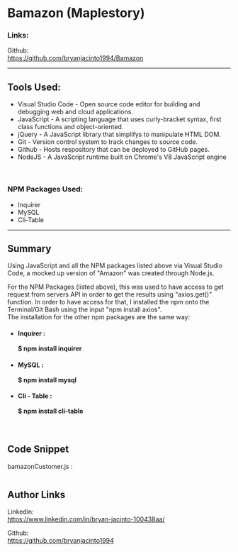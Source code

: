 # Bamazon (Maplestory)

### Links: 

Github: <br>
https://github.com/bryanjacinto1994/Bamazon

<hr>

## Tools Used:

* Visual Studio Code - Open source code editor for building and debugging web and cloud applications.
* JavaScript - A scripting language that uses curly-bracket syntax, first class functions and object-oriented.
* jQuery - A JavaScript library that simplifys to manipulate HTML DOM.
* Git - Version control system to track changes to source code.
* Github - Hosts respository that can be deployed to GitHub pages.
* NodeJS - A JavaScript runtime built on Chrome's V8 JavaScript engine
<br>

### NPM Packages Used:

* Inquirer
* MySQL
* Cli-Table


<hr>

## Summary

Using JavaScript and all the NPM packages listed above via Visual Studio Code, a mocked up version of "Amazon" was created through Node.js.

For the NPM Packages (listed above), this was used to have access to get request from servers API in order to get the results using "axios.get()" function. In order to have access for that, I installed the npm onto the Terminal/Git Bash using the input "npm install axios". <br>
The installation for the other npm packages are the same way:<br>
* #### Inquirer : <br><br>$ npm install inquirer
* #### MySQL :<br><br> $ npm install mysql
* #### Cli - Table : <br><br>$ npm install cli-table


<br>



## Code Snippet

bamazonCustomer.js : <br> 
```javascript

```



## Author Links
Linkedin:<br>
https://www.linkedin.com/in/bryan-jacinto-100438aa/

Github:<br>
https://github.com/bryanjacinto1994
